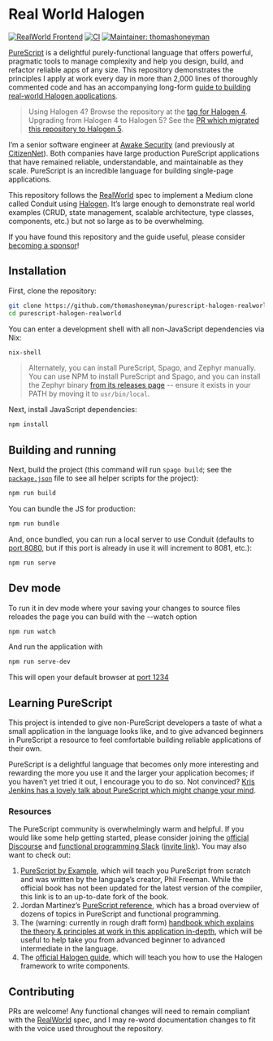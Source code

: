 # Real World Halogen

[![RealWorld Frontend](https://camo.githubusercontent.com/b507ac8f2ec6427bbef518193567c4ec6060c780/68747470733a2f2f696d672e736869656c64732e696f2f62616467652f7265616c776f726c642d66726f6e74656e642d2532333738333537382e737667)](http://realworld.io)
[![CI](https://github.com/thomashoneyman/purescript-halogen-realworld/workflows/CI/badge.svg?branch=main)](https://github.com/thomashoneyman/purescript-halogen-realworld/actions?query=workflow%3ACI+branch%3Amain)
[![Maintainer: thomashoneyman](https://img.shields.io/badge/maintainer-thomashoneyman-lightgrey.svg)](http://github.com/thomashoneyman)

[PureScript](https://github.com/purescript) is a delightful purely-functional language that offers powerful, pragmatic tools to manage complexity and help you design, build, and refactor reliable apps of any size. This repository demonstrates the principles I apply at work every day in more than 2,000 lines of thoroughly commented code and has an accompanying long-form [guide to building real-world Halogen applications](https://thomashoneyman.com/guides/real-world-halogen).

> Using Halogen 4? Browse the repository at the [tag for Halogen 4](https://github.com/thomashoneyman/purescript-halogen-realworld/tree/v1.0.0). Upgrading from Halogen 4 to Halogen 5? See the [PR which migrated this repository to Halogen 5](https://github.com/thomashoneyman/purescript-halogen-realworld/pull/26).

I’m a senior software engineer at [Awake Security](https://github.com/awakesecurity) (and previously at [CitizenNet](https://citizennet.com)). Both companies have large production PureScript applications that have remained reliable, understandable, and maintainable as they scale. PureScript is an incredible language for building single-page applications.

This repository follows the [RealWorld](https://github.com/gothinkster/realworld) spec to implement a Medium clone called Conduit using [Halogen](https://github.com/slamdata/purescript-halogen). It’s large enough to demonstrate real world examples (CRUD, state management, scalable architecture, type classes, components, etc.) but not so large as to be overwhelming.

If you have found this repository and the guide useful, please consider [becoming a sponsor](https://github.com/sponsors/thomashoneyman)!

## Installation

First, clone the repository:

```sh
git clone https://github.com/thomashoneyman/purescript-halogen-realworld
cd purescript-halogen-realworld
```

You can enter a development shell with all non-JavaScript dependencies via Nix:

```sh
nix-shell
```

> Alternately, you can install PureScript, Spago, and Zephyr manually. You can use NPM to install PureScript and Spago, and you can install the Zephyr binary [from its releases page](https://github.com/coot/zephyr/releases) -- ensure it exists in your PATH by moving it to `usr/bin/local`.

Next, install JavaScript dependencies:

```sh
npm install
```

## Building and running

Next, build the project (this command will run `spago build`; see the [`package.json`](package.json) file to see
all helper scripts for the project):

```sh
npm run build
```

You can bundle the JS for production:

```sh
npm run bundle
```

And, once bundled, you can run a local server to use Conduit (defaults to [port 8080](http://127.0.0.1:8080), but if this port is already in use it will increment to 8081, etc.):

```sh
npm run serve
```
## Dev mode

To run it in dev mode where your saving your changes to source files reloades the page you can build with the --watch option

```sh
npm run watch
```

And run the application with

```sh
npm run serve-dev
```
This will open your default browser at [port 1234](http://localhost:1234)

## Learning PureScript

This project is intended to give non-PureScript developers a taste of what a small application in the language looks like, and to give advanced beginners in PureScript a resource to feel comfortable building reliable applications of their own.

PureScript is a delightful language that becomes only more interesting and rewarding the more you use it and the larger your application becomes; if you haven’t yet tried it out, I encourage you to do so. Not convinced? [Kris Jenkins has a lovely talk about PureScript which might change your mind](https://www.youtube.com/watch?time_continue=22&v=5AtyWgQ3vv0).

### Resources

The PureScript community is overwhelmingly warm and helpful. If you would like some help getting started, please consider joining the [official Discourse](https://discourse.purescript.org) and [functional programming Slack](https://functionalprogramming.slack.com) ([invite link](https://fpchat-invite.herokuapp.com)). You may also want to check out:

1. [PureScript by Example](https://github.com/dwhitney/purescript-book), which will teach you PureScript from scratch and was written by the language’s creator, Phil Freeman. While the official book has not been updated for the latest version of the compiler, this link is to an up-to-date fork of the book.
2. Jordan Martinez’s [PureScript reference](https://github.com/JordanMartinez/purescript-jordans-reference), which has a broad overview of dozens of topics in PureScript and functional programming.
3. The (warning: currently in rough draft form) [handbook which explains the theory & principles at work in this application in-depth](https://thomashoneyman.com/guides/real-world-halogen), which will be useful to help take you from advanced beginner to advanced intermediate in the language.
4. The [official Halogen guide](https://github.com/slamdata/purescript-halogen), which will teach you how to use the Halogen framework to write components.

## Contributing

PRs are welcome! Any functional changes will need to remain compliant with the [RealWorld](https://github.com/gothinkster/realworld) spec, and I may re-word documentation changes to fit with the voice used throughout the repository.
